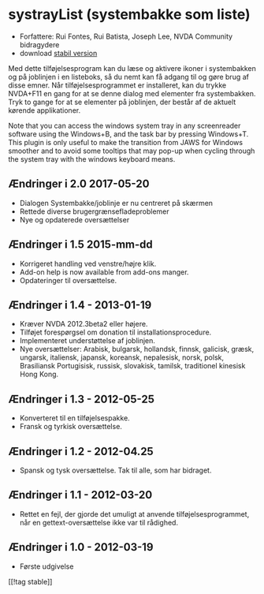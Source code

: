 # systrayList (systembakke som liste) #

*   Forfattere:  Rui Fontes, Rui Batista, Joseph Lee, NVDA Community
    bidragydere
*   download [stabil version][1]

Med dette tilføjelsesprogram kan du læse og aktivere ikoner i systembakken
og på joblinjen i en listeboks, så du nemt kan få adgang til og gøre brug af
disse emner. Når tilføjelsesprogrammet er installeret, kan du trykke
NVDA+F11 en gang for at se denne dialog med elementer fra systembakken. Tryk
to gange for at se elementer på joblinjen, der består af de aktuelt kørende
applikationer.

Note that you can access the windows system tray in any screenreader
software using the Windows+B, and the task bar by pressing Windows+T. This
plugin is only useful to make the transition from JAWS for Windows smoother
and to avoid some tooltips that may pop-up when cycling through the system
tray with the windows keyboard means.

## Ændringer i 2.0 2017-05-20 ##

* Dialogen Systembakke/joblinje er nu centreret på skærmen
* Rettede diverse brugergrænsefladeproblemer
* Nye og opdaterede oversættelser

## Ændringer i 1.5 2015-mm-dd ##

* Korrigeret handling ved venstre/højre klik.
* Add-on help is now available from add-ons manger.
* Opdateringer til oversættelse.

## Ændringer i 1.4 - 2013-01-19 ##

* Kræver NVDA 2012.3beta2 eller højere.
* Tilføjet forespørgsel om donation til installationsprocedure.
* Implementeret understøttelse af joblinjen.
* Nye oversættelser: Arabisk, bulgarsk, hollandsk, finnsk, galicisk, græsk,
  ungarsk, italiensk, japansk, koreansk, nepalesisk, norsk, polsk,
  Brasiliansk Portugisisk, russisk, slovakisk, tamilsk, traditionel kinesisk
  Hong Kong.

## Ændringer i 1.3 - 2012-05-25 ##

* Konverteret til en tilføjelsespakke.
* Fransk og tyrkisk oversættelse.

## Ændringer i 1.2 - 2012-04.25 ##

* Spansk og tysk oversættelse. Tak til alle, som har bidraget.

## Ændringer i 1.1 - 2012-03-20 ##

* Rettet en fejl, der gjorde det umuligt at anvende tilføjelsesprogrammet,
  når en gettext-oversættelse ikke var til rådighed.

## Ændringer i 1.0 - 2012-03-19 ##

* Første udgivelse

[[!tag stable]]

[1]: https://addons.nvda-project.org/files/get.php?file=st
